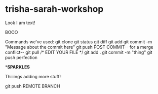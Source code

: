 trisha-sarah-workshop
=====================
Look I am text!

 BOOO

Commands we've used:
git clone
git status
git diff
git add 
git commit -m "Message about the commit here"
git push
POST COMMIT-- for a merge conflict--
git pull 
/* EDIT YOUR FILE */
git add .
git commit -m "thing"
git push
perfection


***SPARKLES**


Thiiiings
adding more stuff!

git push REMOTE BRANCH

